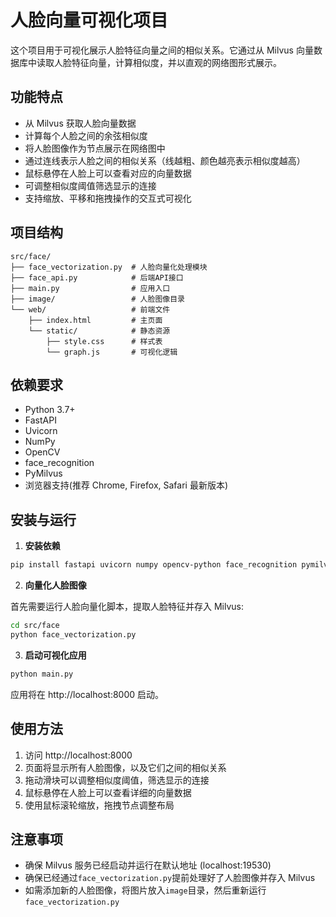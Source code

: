 # 人脸向量可视化项目

这个项目用于可视化展示人脸特征向量之间的相似关系。它通过从 Milvus 向量数据库中读取人脸特征向量，计算相似度，并以直观的网络图形式展示。

## 功能特点

- 从 Milvus 获取人脸向量数据
- 计算每个人脸之间的余弦相似度
- 将人脸图像作为节点展示在网络图中
- 通过连线表示人脸之间的相似关系（线越粗、颜色越亮表示相似度越高）
- 鼠标悬停在人脸上可以查看对应的向量数据
- 可调整相似度阈值筛选显示的连接
- 支持缩放、平移和拖拽操作的交互式可视化

## 项目结构

```
src/face/
├── face_vectorization.py  # 人脸向量化处理模块
├── face_api.py            # 后端API接口
├── main.py                # 应用入口
├── image/                 # 人脸图像目录
└── web/                   # 前端文件
    ├── index.html         # 主页面
    └── static/            # 静态资源
        ├── style.css      # 样式表
        └── graph.js       # 可视化逻辑
```

## 依赖要求

- Python 3.7+
- FastAPI
- Uvicorn
- NumPy
- OpenCV
- face_recognition
- PyMilvus
- 浏览器支持(推荐 Chrome, Firefox, Safari 最新版本)

## 安装与运行

1. **安装依赖**

```bash
pip install fastapi uvicorn numpy opencv-python face_recognition pymilvus
```

2. **向量化人脸图像**

首先需要运行人脸向量化脚本，提取人脸特征并存入 Milvus:

```bash
cd src/face
python face_vectorization.py
```

3. **启动可视化应用**

```bash
python main.py
```

应用将在 http://localhost:8000 启动。

## 使用方法

1. 访问 http://localhost:8000
2. 页面将显示所有人脸图像，以及它们之间的相似关系
3. 拖动滑块可以调整相似度阈值，筛选显示的连接
4. 鼠标悬停在人脸上可以查看详细的向量数据
5. 使用鼠标滚轮缩放，拖拽节点调整布局

## 注意事项

- 确保 Milvus 服务已经启动并运行在默认地址 (localhost:19530)
- 确保已经通过`face_vectorization.py`提前处理好了人脸图像并存入 Milvus
- 如需添加新的人脸图像，将图片放入`image`目录，然后重新运行`face_vectorization.py`
